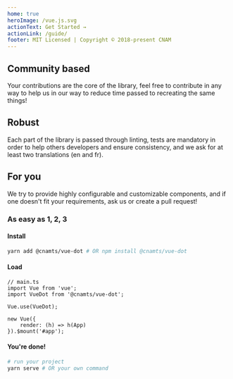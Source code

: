 ```yaml
---
home: true
heroImage: /vue.js.svg
actionText: Get Started →
actionLink: /guide/
footer: MIT Licensed | Copyright © 2018-present CNAM
---
```


<div class="features">
	<div class="feature">
		<h2>Community based</h2>
		<p>Your contributions are the core of the library, feel free to contribute in any way to help us in our way to reduce time passed to recreating the same things!</p>
	</div>
	<div class="feature">
		<h2>Robust</h2>
		<p>Each part of the library is passed through linting, tests are mandatory in order to help others developers and ensure consistency, and we ask for at least two translations (en and fr).</p>
	</div>
	<div class="feature">
		<h2>For you</h2>
		<p>We try to provide highly configurable and customizable components, and if one doesn't fit your requirements, ask us or create a pull request!</p>
	</div>
</div>

### As easy as 1, 2, 3

#### Install

``` bash
yarn add @cnamts/vue-dot # OR npm install @cnamts/vue-dot
```

#### Load

``` ts{3,5}
// main.ts
import Vue from 'vue';
import VueDot from '@cnamts/vue-dot';

Vue.use(VueDot);

new Vue({
    render: (h) => h(App)
}).$mount('#app');
```

#### You're done!

``` bash
# run your project
yarn serve # OR your own command
```

